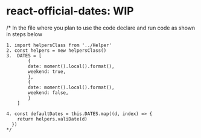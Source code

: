 # react-official-dates: WIP
/*
    In the file where you plan to use the code declare and run code as shown in steps below
    
    1. import helpersClass from '../Helper'
    2. const helpers = new helpersClass()
    3.  DATES = [
            {
            date: moment().local().format(),
            weekend: true,
            },
            {
            date: moment().local().format(),
            weekend: false,
            }
        ]

    4. const defaultDates = this.DATES.map((d, index) => {
        return helpers.valiDate(d)
      })
    */
